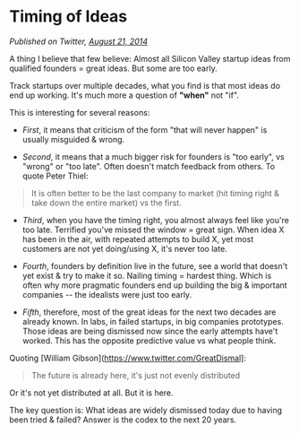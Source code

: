 # Timing of Ideas

*Published on Twitter, [August 21, 2014](https://twitter.com/pmarca/status/502474167766114304)*

A thing I believe that few believe: Almost all Silicon Valley startup ideas from qualified founders = great ideas. But some are too early.

Track startups over multiple decades, what you find is that most ideas do end up working. It's much more a question of **"when"** not "if".

This is interesting for several reasons:

* *First*, it means that criticism of the form "that will never happen" is usually misguided & wrong.

* *Second*, it means that a much bigger risk for founders is "too early", vs "wrong" or "too late". Often doesn't match feedback from others.
To quote Peter Thiel:
> It is often better to be the last company to market (hit timing right & take down the entire market) vs the first.

* *Third*, when you have the timing right, you almost always feel like you're too late. Terrified you've missed the window = great sign.
When idea X has been in the air, with repeated attempts to build X, yet most customers are not yet doing/using X, it's never too late.

* *Fourth*, founders by definition live in the future, see a world that doesn't yet exist & try to make it so. Nailing timing = hardest thing.
Which is often why more pragmatic founders end up building the big & important companies -- the idealists were just too early.

* *Fifth*, therefore, most of the great ideas for the next two decades are already known. In labs, in failed startups, in big companies prototypes.
Those ideas are being dismissed now since the early attempts have't worked. This has the opposite predictive value vs what people think.

Quoting [William Gibson](https://www.twitter.com/GreatDismal]:

> The future is already here, it's just not evenly distributed

Or it's not yet distributed at all. But it is here.

The key question is: What ideas are widely dismissed today due to having been tried & failed? Answer is the codex to the next 20 years.
